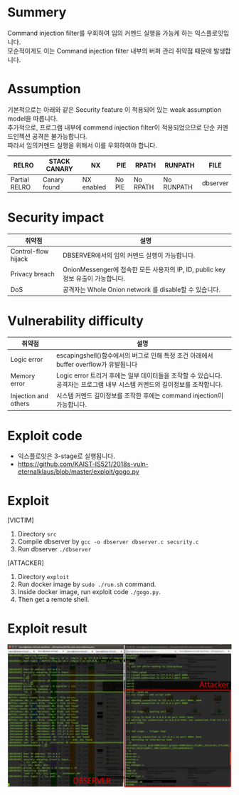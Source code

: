 # Summery
Command injection filter를 우회하여 임의 커멘드 실행을 가능케 하는 익스플로잇입니다.  
모순적이게도 이는 Command injection filter 내부의 버퍼 관리 취약점 때문에 발생합니다.  

# Assumption
기본적으로는 아래와 같은 Security feature 이 적용되어 있는 weak assumption model을 따릅니다.  
추가적으로, 프로그램 내부에 commend injection filter이 적용되었으므로 단순 커멘드인젝션 공격은 불가능합니다.  
따라서 임의커멘드 실행을 위해서 이를 우회하여야 합니다.  
  
|RELRO | STACK CANARY | NX | PIE | RPATH | RUNPATH | FILE
|------|--------------|----|-----|-------|---------|-----
|Partial RELRO  | Canary found | NX enabled | No PIE | No RPATH | No RUNPATH | dbserver

# Security impact
| 취약점 | 설명 |
|----------|------------------|
| Control-flow hijack | DBSERVER에서의 임의 커멘드 실행이 가능합니다. |
| Privacy breach | OnionMessenger에 접속한 모든 사용자의 IP, ID, public key 정보 유출이 가능합니다. |
| DoS | 공격자는 Whole Onion network 를 disable할 수 있습니다. |

# Vulnerability difficulty
| 취약점 | 설명 |
|----------|------------------|
| Logic error | escapingshell()함수에서의 버그로 인해 특정 조건 아래에서 buffer overflow가 유발됩니다 |
| Memory error | Logic error 트리거 후에는 일부 데이터들을 조작할 수 있습니다. 공격자는 프로그램 내부 시스템 커멘드의 길이정보를 조작합니다. |
| Injection and others | 시스템 커멘드 길이정보를 조작한 후에는 command injection이 가능합니다. |


# Exploit code
- 익스플로잇은 3-stage로 실행됩니다.  
- https://github.com/KAIST-IS521/2018s-vuln-eternalklaus/blob/master/exploit/gogo.py  

# Exploit 
[VICTIM]
1. Directory `src`
2. Compile dbserver by `gcc -o dbserver dbserver.c security.c`
3. Run dbserver `./dbserver`
  
[ATTACKER]
1. Directory `exploit`
2. Run docker image by `sudo ./run.sh` command.
3. Inside docker image, run exploit code `./gogo.py`.
4. Then get a remote shell.
  

# Exploit result
![onion](exploit.png)
